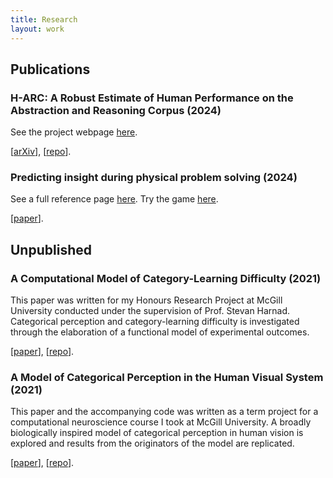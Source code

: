 ```yaml
---
title: Research
layout: work
---
```


## Publications

### H-ARC: A Robust Estimate of Human Performance on the Abstraction and Reasoning Corpus (2024)

See the project webpage [here](https://arc-visualizations.github.io).

\[[arXiv](https://arxiv.org/abs/2409.01374)\], \[[repo](https://github.com/Le-Gris/h-arc)\].

### Predicting insight during physical problem solving (2024)

See a full reference page [here](https://gureckislab.org/papers/#/ref/legris2024physicalsolving).
Try the game [here](https://exps.gureckislab.org/e/blue-gigantic-golf/#/).

\[[paper](https://gureckislab.org/publications/legris2024physicalsolving-cogsci.pdf)\].

## Unpublished

### A Computational Model of Category-Learning Difficulty (2021)

This paper was written for my Honours Research Project at McGill University conducted under the supervision of Prof. Stevan Harnad. Categorical perception and category-learning difficulty is investigated through the elaboration of a functional model of experimental outcomes.

\[[paper](/assets/papers/a%20model%20of%20category-learning%20difficulty.pdf)\], \[[repo](https://github.com/AlephG/cp-complexity-model)\].

### A Model of Categorical Perception in the Human Visual System (2021)

This paper and the accompanying code was written as a term project for a computational neuroscience course I took at McGill University. A broadly biologically inspired model of categorical perception in human vision is explored and results from the originators of the model are replicated.

\[[paper](/assets/papers/categorical%20perception%20in%20human%20vision.pdf)\], \[[repo](https://github.com/AlephG/cp-human-vision)\].
